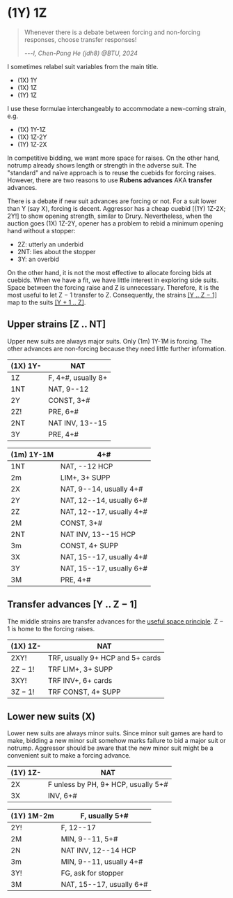 # (1Y) 1Z

> Whenever there is a debate between forcing and non-forcing responses, choose
> transfer responses!
>
> ---*I, Chen-Pang He (jdh8) @BTU, 2024*

<div class="warning">

I sometimes relabel suit variables from the main title.

- (1X) 1Y
- (1X) 1Z
- (1Y) 1Z

I use these formulae interchangeably to accommodate a new-coming strain, e.g.

- (1X) 1Y-1Z
- (1X) 1Z-2Y
- (1Y) 1Z-2X

</div>

In competitive bidding, we want more space for raises.  On the other hand,
notrump already shows length or strength in the adverse suit.  The "standard"
and naïve approach is to reuse the cuebids for forcing raises.  However, there
are two reasons to use **Rubens advances** AKA **transfer** advances.

There is a debate if new suit advances are forcing or not.  For a suit lower
than Y (say X), forcing is decent.  Aggressor has a cheap cuebid [(1Y) 1Z-2X;
2Y!] to show opening strength, similar to Drury.  Nevertheless, when the auction
goes (1X) 1Z-2Y, opener has a problem to rebid a minimum opening hand without a
stopper:

- 2Z: utterly an underbid
- 2NT: lies about the stopper
- 3Y: an overbid

On the other hand, it is not the most effective to allocate forcing bids at
cuebids.  When we have a fit, we have little interest in exploring side suits.
Space between the forcing raise and Z is unnecessary.  Therefore, it is the most
useful to let Z &minus; 1 transfer to Z.  Consequently, the strains
[[Y .. Z &minus; 1]][interval] map to the suits [[Y + 1 .. Z]][interval].

[interval]: https://en.wikipedia.org/wiki/Interval_(mathematics)#Integer_intervals

## Upper strains [Z .. NT]

Upper new suits are always major suits.  Only (1m) 1Y-1M is forcing.  The other
advances are non-forcing because they need little further information.

| (1X) 1Y- | NAT |
|----------|-----|
| 1Z       | F, 4+#, usually 8+
| 1NT      | NAT, 9--12
| 2Y       | CONST, 3+#
| 2Z!      | PRE, 6+#
| 2NT      | NAT INV, 13--15
| 3Y       | PRE, 4+#

| (1m) 1Y-1M | 4+# |
|------------|-----|
| 1NT        | NAT, --12 HCP
| 2m         | LIM+, 3+ SUPP
| 2X         | NAT, 9--14, usually 4+#
| 2Y         | NAT, 12--14, usually 6+#
| 2Z         | NAT, 12--17, usually 4+#
| 2M         | CONST, 3+#
| 2NT        | NAT INV, 13--15 HCP
| 3m         | CONST, 4+ SUPP
| 3X         | NAT, 15--17, usually 4+#
| 3Y         | NAT, 15--17, usually 6+#
| 3M         | PRE, 4+#

## Transfer advances [Y .. Z &minus; 1]

The middle strains are transfer advances for the [useful space principle][usp].
Z &minus; 1 is home to the forcing raises.

[usp]: https://en.wikipedia.org/wiki/Useful_space_principle

| (1X) 1Z-      | NAT |
|---------------|-----|
| 2XY!          | TRF, usually 9+ HCP and 5+ cards
| 2Z &minus; 1! | TRF LIM+, 3+ SUPP
| 3XY!          | TRF INV+, 6+ cards
| 3Z &minus; 1! | TRF CONST, 4+ SUPP

## Lower new suits (X)

Lower new suits are always minor suits.  Since minor suit games are hard to
make, bidding a new minor suit somehow marks failure to bid a major suit or
notrump.  Aggressor should be aware that the new minor suit might be a
convenient suit to make a forcing advance.

| (1Y) 1Z- | NAT |
|----------|-----|
| 2X       | F unless by PH, 9+ HCP, usually 5+#
| 3X       | INV, 6+#

| (1Y) 1M-2m | F, usually 5+# |
|------------|----------------|
| 2Y!        | F, 12--17
| 2M         | MIN, 9--11, 5+#
| 2N         | NAT INV, 12--14 HCP
| 3m         | MIN, 9--11, usually 4+#
| 3Y!        | FG, ask for stopper
| 3M         | NAT, 15--17, usually 6+#
